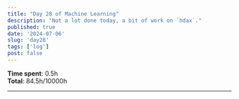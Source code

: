 ```yaml
---
title: "Day 28 of Machine Learning"
description: "Not a lot done today, a bit of work on `hdax`."
published: true
date: '2024-07-06'
slug: 'day28'
tags: ['log']
post: false
---
```

<script>
    import Image from '$lib/components/Image.svelte';
</script>

**Time spent**: 0.5h<br /> **Total**: 84.5h/10000h

___
